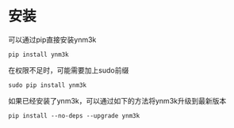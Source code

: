 # 安装

可以通过pip直接安装ynm3k

```
pip install ynm3k
```

在权限不足时，可能需要加上sudo前缀

```
sudo pip install ynm3k
```

如果已经安装了ynm3k，可以通过如下的方法将ynm3k升级到最新版本

```
pip install --no-deps --upgrade ynm3k
```
